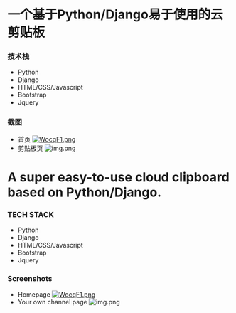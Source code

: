# 一个基于Python/Django易于使用的云剪贴板
### 技术栈
- Python
- Django
- HTML/CSS/Javascript
- Bootstrap
- Jquery

### 截图
- 首页 [![WocqF1.png](https://z3.ax1x.com/2021/07/28/WocqF1.png)](https://imgtu.com/i/WocqF1)
- 剪贴板页 ![img.png](img.png)


# A super easy-to-use cloud clipboard based on Python/Django.
### TECH STACK
- Python
- Django
- HTML/CSS/Javascript
- Bootstrap
- Jquery

### Screenshots
- Homepage [![WocqF1.png](https://z3.ax1x.com/2021/07/28/WocqF1.png)](https://imgtu.com/i/WocqF1)
- Your own channel page ![img.png](img.png)